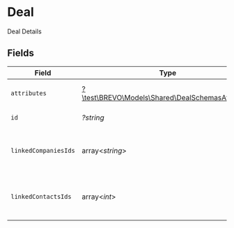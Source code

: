 # Deal

Deal Details


## Fields

| Field                                                                                            | Type                                                                                             | Required                                                                                         | Description                                                                                      | Example                                                                                          |
| ------------------------------------------------------------------------------------------------ | ------------------------------------------------------------------------------------------------ | ------------------------------------------------------------------------------------------------ | ------------------------------------------------------------------------------------------------ | ------------------------------------------------------------------------------------------------ |
| `attributes`                                                                                     | [?\test\BREVO\Models\Shared\DealSchemasAttributes](../../models/shared/DealSchemasAttributes.md) | :heavy_minus_sign:                                                                               | Deal attributes with values                                                                      |                                                                                                  |
| `id`                                                                                             | *?string*                                                                                        | :heavy_minus_sign:                                                                               | Unique deal id                                                                                   | 629475917295261d9b1f4403                                                                         |
| `linkedCompaniesIds`                                                                             | array<*string*>                                                                                  | :heavy_minus_sign:                                                                               | Companies ids for companies linked to this deal                                                  | 61a5ce58c5d4795761045990,61a5ce58c5d4795761045991,61a5ce58c5d4795761045992                       |
| `linkedContactsIds`                                                                              | array<*int*>                                                                                     | :heavy_minus_sign:                                                                               | Contact ids for contacts linked to this deal                                                     | 1,2,3                                                                                            |
